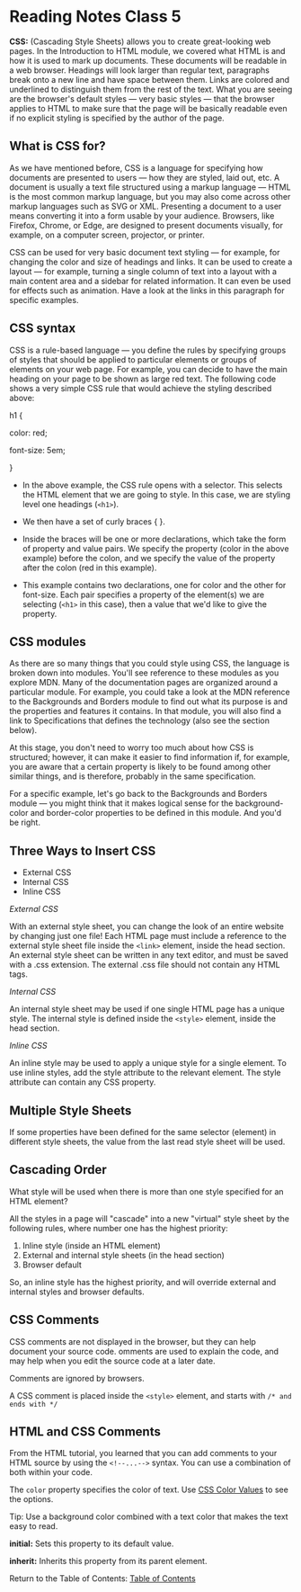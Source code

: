 # Reading Notes Class 5

**CSS:** (Cascading Style Sheets) allows you to create great-looking web pages. In the Introduction to HTML module, we covered what HTML is and how it is used to mark up documents. These documents will be readable in a web browser. Headings will look larger than regular text, paragraphs break onto a new line and have space between them. Links are colored and underlined to distinguish them from the rest of the text. What you are seeing are the browser's default styles — very basic styles — that the browser applies to HTML to make sure that the page will be basically readable even if no explicit styling is specified by the author of the page.

## What is CSS for?

As we have mentioned before, CSS is a language for specifying how documents are presented to users — how they are styled, laid out, etc. A document is usually a text file structured using a markup language — HTML is the most common markup language, but you may also come across other markup languages such as SVG or XML. Presenting a document to a user means converting it into a form usable by your audience. Browsers, like Firefox, Chrome, or Edge, are designed to present documents visually, for example, on a computer screen, projector, or printer.

CSS can be used for very basic document text styling — for example, for changing the color and size of headings and links. It can be used to create a layout — for example, turning a single column of text into a layout with a main content area and a sidebar for related information. It can even be used for effects such as animation. Have a look at the links in this paragraph for specific examples.

## CSS syntax

CSS is a rule-based language — you define the rules by specifying groups of styles that should be applied to particular elements or groups of elements on your web page. For example, you can decide to have the main heading on your page to be shown as large red text. The following code shows a very simple CSS rule that would achieve the styling described above:

h1 {

  color: red;

  font-size: 5em;

}

- In the above example, the CSS rule opens with a selector. This selects the HTML element that we are going to style. In this case, we are styling level one headings (`<h1>`).

- We then have a set of curly braces { }.

- Inside the braces will be one or more declarations, which take the form of property and value pairs. We specify the property (color in the above example) before the colon, and we specify the value of the property after the colon (red in this example).

- This example contains two declarations, one for color and the other for font-size. Each pair specifies a property of the element(s) we are selecting (`<h1>` in this case), then a value that we'd like to give the property.

## CSS modules

As there are so many things that you could style using CSS, the language is broken down into modules. You'll see reference to these modules as you explore MDN. Many of the documentation pages are organized around a particular module. For example, you could take a look at the MDN reference to the Backgrounds and Borders module to find out what its purpose is and the properties and features it contains. In that module, you will also find a link to Specifications that defines the technology (also see the section below).

At this stage, you don't need to worry too much about how CSS is structured; however, it can make it easier to find information if, for example, you are aware that a certain property is likely to be found among other similar things, and is therefore, probably in the same specification.

For a specific example, let's go back to the Backgrounds and Borders module — you might think that it makes logical sense for the background-color and border-color properties to be defined in this module. And you'd be right.

## Three Ways to Insert CSS

- External CSS
- Internal CSS
- Inline CSS

*External CSS*

With an external style sheet, you can change the look of an entire website by changing just one file! Each HTML page must include a reference to the external style sheet file inside the `<link>` element, inside the head section. An external style sheet can be written in any text editor, and must be saved with a .css extension.
The external .css file should not contain any HTML tags.

*Internal CSS*

An internal style sheet may be used if one single HTML page has a unique style. The internal style is defined inside the `<style>` element, inside the head section.

*Inline CSS*

An inline style may be used to apply a unique style for a single element. To use inline styles, add the style attribute to the relevant element. The style attribute can contain any CSS property.

## Multiple Style Sheets

If some properties have been defined for the same selector (element) in different style sheets, the value from the last read style sheet will be used.

## Cascading Order

What style will be used when there is more than one style specified for an HTML element?

All the styles in a page will "cascade" into a new "virtual" style sheet by the following rules, where number one has the highest priority:

1. Inline style (inside an HTML element)
2. External and internal style sheets (in the head section)
3. Browser default

So, an inline style has the highest priority, and will override external and internal styles and browser defaults.

## CSS Comments

CSS comments are not displayed in the browser, but they can help document your source code. omments are used to explain the code, and may help when you edit the source code at a later date.

Comments are ignored by browsers.

A CSS comment is placed inside the `<style>` element, and starts with `/* and ends with */`

## HTML and CSS Comments

From the HTML tutorial, you learned that you can add comments to your HTML source by using the `<!--...-->` syntax. You can use a combination of both within your code.

The `color` property specifies the color of text.
Use [CSS Color Values](https://www.w3schools.com/cssref/css_colors_legal.asp) to see the options.

Tip: Use a background color combined with a text color that makes the text easy to read.

**initial:** Sets this property to its default value.

**inherit:** Inherits this property from its parent element.

Return to the Table of Contents: [Table of Contents](https://todd75.github.io/reading-notes/)

